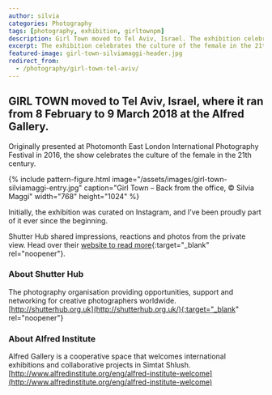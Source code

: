 ```yaml
---
author: silvia
categories: Photography
tags: [photography, exhibition, girltownpm]
description: Girl Town moved to Tel Aviv, Israel. The exhibition celebrates the culture of the female in the 21th century. By Shutter Hub, hosted at Albert Gallery.
excerpt: The exhibition celebrates the culture of the female in the 21th century. By Shutter Hub, hosted at Albert Gallery.
featured-image: girl-town-silviamaggi-header.jpg
redirect_from:
  - /photography/girl-town-tel-aviv/
---
```

## GIRL TOWN moved to Tel Aviv, Israel, where it ran from 8 February to 9 March 2018 at the Alfred Gallery.

Originally presented at Photomonth East London International Photography Festival in 2016, the show celebrates the culture of the female in the 21th century.

{% include pattern-figure.html image="/assets/images/girl-town-silviamaggi-entry.jpg" caption="Girl Town – Back from the office, &copy; Silvia Maggi" width="768" height="1024" %}

Initially, the exhibition was curated on Instagram, and I’ve been proudly part of it ever since the beginning.

Shutter Hub shared impressions, reactions and photos from the private view. Head over their [website to read more](https://shutterhub.org.uk/blog/girl-town-tel-aviv-shutter-hub-exhibition-launch-event-and-pictures){:target="_blank" rel="noopener"}.

### About Shutter Hub

The photography organisation providing opportunities, support and networking for creative photographers worldwide.  
[http://shutterhub.org.uk](http://shutterhub.org.uk/){:target="_blank" rel="noopener"}

### About Alfred Institute

Alfred Gallery is a cooperative space that welcomes international exhibitions and collaborative projects in Simtat Shlush.  
[http://www.alfredinstitute.org/eng/alfred-institute-welcome](http://www.alfredinstitute.org/eng/alfred-institute-welcome)
